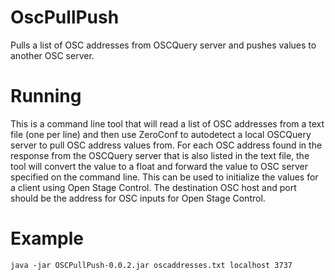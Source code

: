 # OscPullPush
Pulls a list of OSC addresses from OSCQuery server and pushes values to another OSC server.

# Running
This is a command line tool that will read a list of OSC addresses from a text file (one per line) and
then use ZeroConf to autodetect a local OSCQuery server to pull OSC address values from.  For each OSC address
found in the response from the OSCQuery server that is also listed in the text file, the tool will convert 
the value to a float and forward the value to OSC server specified on the command line.  This can be used to
initialize the values for a client using Open Stage Control.  The destination OSC host and port should be the
address for OSC inputs for Open Stage Control.

# Example
```
java -jar OSCPullPush-0.0.2.jar oscaddresses.txt localhost 3737
```



